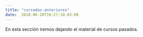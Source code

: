 ```yaml
---
title: "cursadas-anteriores"
date:  2018-06-20T19:27:10-03:00
---
```



En esta sección iremos dejando el material de cursos pasados.